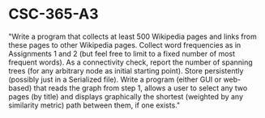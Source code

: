 # CSC-365-A3
"Write a program that collects at least 500 Wikipedia pages and links from these pages to other Wikipedia pages. Collect word frequencies as in Assignments 1 and 2 (but feel free to limit to a fixed number of most frequent words). As a connectivity check, report the number of spanning trees (for any arbitrary node as initial starting point). Store persistently (possibly just in a Serialized file). Write a program (either GUI or web-based) that reads the graph from step 1, allows a user to select any two pages (by title) and displays graphically the shortest (weighted by any similarity metric) path between them, if one exists."
 
